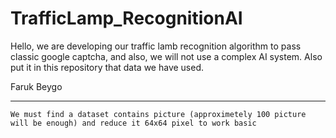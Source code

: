 # TrafficLamp_RecognitionAI

  Hello, we are developing our traffic lamb recognition algorithm to pass classic google captcha, and also, we will not use a complex AI system. Also put it in this repository that data we have used.
  
  Faruk Beygo
  
  ------------------
    We must find a dataset contains picture (approximetely 100 picture will be enough) and reduce it 64x64 pixel to work basic
